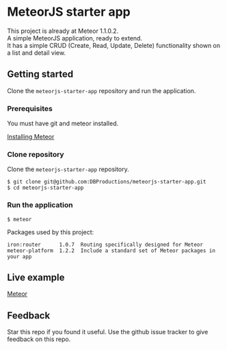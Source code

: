 # MeteorJS starter app

This project is already at Meteor 1.1.0.2.  
A simple MeteorJS application, ready to extend.  
It has a simple CRUD (Create, Read, Update, Delete) functionality shown on a list and detail view.

## Getting started

Clone the `meteorjs-starter-app` repository and run the application.

### Prerequisites

You must have git and meteor installed.  

[Installing Meteor](https://www.meteor.com/install)

### Clone repository

Clone the `meteorjs-starter-app` repository.

    $ git clone git@github.com:DBProductions/meteorjs-starter-app.git
    $ cd meteorjs-starter-app

### Run the application

    $ meteor

Packages used by this project:

    iron:router      1.0.7  Routing specifically designed for Meteor
    meteor-platform  1.2.2  Include a standard set of Meteor packages in your app

## Live example  

[Meteor](http://meteorjs-starter-app.meteor.com)

## Feedback
Star this repo if you found it useful. Use the github issue tracker to give feedback on this repo.